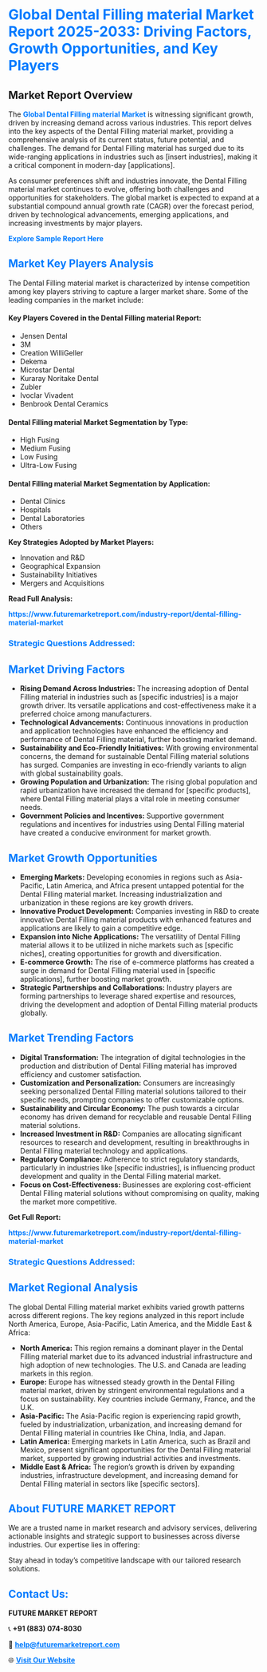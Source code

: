 <h1 style="color: #007BFF;">Global Dental Filling material Market Report 2025-2033: Driving Factors, Growth Opportunities, and Key Players</h1>

<section id="overview">
<h2>Market Report Overview</h2>
<p>The <a href="https://www.futuremarketreport.com/industry-report/dental-filling-material-market" style="color: #007BFF; text-decoration: none;"><strong>Global Dental Filling material Market</strong></a> is witnessing significant growth, driven by increasing demand across various industries. This report delves into the key aspects of the Dental Filling material market, providing a comprehensive analysis of its current status, future potential, and challenges. The demand for Dental Filling material has surged due to its wide-ranging applications in industries such as [insert industries], making it a critical component in modern-day [applications].</p>
<p>As consumer preferences shift and industries innovate, the Dental Filling material market continues to evolve, offering both challenges and opportunities for stakeholders. The global market is expected to expand at a substantial compound annual growth rate (CAGR) over the forecast period, driven by technological advancements, emerging applications, and increasing investments by major players.</p>
</section>

<section id="overview">
<p><a href="https://www.futuremarketreport.com/request-sample/reportId=34387" style="color: #007BFF; text-decoration: none;"><strong>Explore Sample Report Here</strong></a></p>
</section>

<section id="key-players">
<h2 style="color: #007BFF;">Market Key Players Analysis</h2>
<p>The Dental Filling material market is characterized by intense competition among key players striving to capture a larger market share. Some of the leading companies in the market include:</p>
<h4>Key Players Covered in the Dental Filling material Report:</h4>
<ul><li>Jensen Dental</li><li>3M</li><li>Creation WilliGeller</li><li>Dekema</li><li>Microstar Dental</li><li>Kuraray Noritake Dental</li><li>Zubler</li><li>Ivoclar Vivadent</li><li>Benbrook Dental Ceramics</li></ul>
<h4>Dental Filling material Market Segmentation by Type:</h4>
<ul><li>High Fusing</li><li>Medium Fusing</li><li>Low Fusing</li><li>Ultra-Low Fusing</li></ul>

<h4>Dental Filling material Market Segmentation by Application:</h4>
<ul><li>Dental Clinics</li><li>Hospitals</li><li>Dental Laboratories</li><li>Others</li></ul>
<p><strong>Key Strategies Adopted by Market Players:</strong></p>
<ul>
<li>Innovation and R&D</li>
<li>Geographical Expansion</li>
<li>Sustainability Initiatives</li>
<li>Mergers and Acquisitions</li>
</ul>
</section>

<section>
<p><strong>Read Full Analysis: </strong></p><a href="https://www.futuremarketreport.com/industry-report/dental-filling-material-market" style="color: #007BFF; text-decoration: none;"><strong>https://www.futuremarketreport.com/industry-report/dental-filling-material-market</strong></a>
<h3 style="color: #007BFF;">Strategic Questions Addressed:</h3>
</section>

<section id="driving-factors">
<h2 style="color: #007BFF;">Market Driving Factors</h2>
<ul>
<li><strong>Rising Demand Across Industries:</strong> The increasing adoption of Dental Filling material in industries such as [specific industries] is a major growth driver. Its versatile applications and cost-effectiveness make it a preferred choice among manufacturers.</li>
<li><strong>Technological Advancements:</strong> Continuous innovations in production and application technologies have enhanced the efficiency and performance of Dental Filling material, further boosting market demand.</li>
<li><strong>Sustainability and Eco-Friendly Initiatives:</strong> With growing environmental concerns, the demand for sustainable Dental Filling material solutions has surged. Companies are investing in eco-friendly variants to align with global sustainability goals.</li>
<li><strong>Growing Population and Urbanization:</strong> The rising global population and rapid urbanization have increased the demand for [specific products], where Dental Filling material plays a vital role in meeting consumer needs.</li>
<li><strong>Government Policies and Incentives:</strong> Supportive government regulations and incentives for industries using Dental Filling material have created a conducive environment for market growth.</li>
</ul>
</section>

<section id="growth-opportunities">
<h2 style="color: #007BFF;">Market Growth Opportunities</h2>
<ul>
<li><strong>Emerging Markets:</strong> Developing economies in regions such as Asia-Pacific, Latin America, and Africa present untapped potential for the Dental Filling material market. Increasing industrialization and urbanization in these regions are key growth drivers.</li>
<li><strong>Innovative Product Development:</strong> Companies investing in R&D to create innovative Dental Filling material products with enhanced features and applications are likely to gain a competitive edge.</li>
<li><strong>Expansion into Niche Applications:</strong> The versatility of Dental Filling material allows it to be utilized in niche markets such as [specific niches], creating opportunities for growth and diversification.</li>
<li><strong>E-commerce Growth:</strong> The rise of e-commerce platforms has created a surge in demand for Dental Filling material used in [specific applications], further boosting market growth.</li>
<li><strong>Strategic Partnerships and Collaborations:</strong> Industry players are forming partnerships to leverage shared expertise and resources, driving the development and adoption of Dental Filling material products globally.</li>
</ul>
</section>

<section id="trending-factors">
<h2 style="color: #007BFF;">Market Trending Factors</h2>
<ul>
<li><strong>Digital Transformation:</strong> The integration of digital technologies in the production and distribution of Dental Filling material has improved efficiency and customer satisfaction.</li>
<li><strong>Customization and Personalization:</strong> Consumers are increasingly seeking personalized Dental Filling material solutions tailored to their specific needs, prompting companies to offer customizable options.</li>
<li><strong>Sustainability and Circular Economy:</strong> The push towards a circular economy has driven demand for recyclable and reusable Dental Filling material solutions.</li>
<li><strong>Increased Investment in R&D:</strong> Companies are allocating significant resources to research and development, resulting in breakthroughs in Dental Filling material technology and applications.</li>
<li><strong>Regulatory Compliance:</strong> Adherence to strict regulatory standards, particularly in industries like [specific industries], is influencing product development and quality in the Dental Filling material market.</li>
<li><strong>Focus on Cost-Effectiveness:</strong> Businesses are exploring cost-efficient Dental Filling material solutions without compromising on quality, making the market more competitive.</li>
</ul>
</section>

<section>
<p><strong>Get Full Report: </strong></p><a href="https://www.futuremarketreport.com/industry-report/dental-filling-material-market" style="color: #007BFF; text-decoration: none;"><strong>https://www.futuremarketreport.com/industry-report/dental-filling-material-market</strong></a>
<h3 style="color: #007BFF;">Strategic Questions Addressed:</h3>
</section>


<section id="regional-analysis">
<h2 style="color: #007BFF;">Market Regional Analysis</h2>
<p>The global Dental Filling material market exhibits varied growth patterns across different regions. The key regions analyzed in this report include North America, Europe, Asia-Pacific, Latin America, and the Middle East & Africa:</p>
<ul>
<li><strong>North America:</strong> This region remains a dominant player in the Dental Filling material market due to its advanced industrial infrastructure and high adoption of new technologies. The U.S. and Canada are leading markets in this region.</li>
<li><strong>Europe:</strong> Europe has witnessed steady growth in the Dental Filling material market, driven by stringent environmental regulations and a focus on sustainability. Key countries include Germany, France, and the U.K.</li>
<li><strong>Asia-Pacific:</strong> The Asia-Pacific region is experiencing rapid growth, fueled by industrialization, urbanization, and increasing demand for Dental Filling material in countries like China, India, and Japan.</li>
<li><strong>Latin America:</strong> Emerging markets in Latin America, such as Brazil and Mexico, present significant opportunities for the Dental Filling material market, supported by growing industrial activities and investments.</li>
<li><strong>Middle East & Africa:</strong> The region’s growth is driven by expanding industries, infrastructure development, and increasing demand for Dental Filling material in sectors like [specific sectors].</li>
</ul>
</section>

<footer>
<h2 style="color: #007BFF;">About FUTURE MARKET REPORT</h2>
<p>We are a trusted name in market research and advisory services, delivering actionable insights and strategic support to businesses across diverse industries. Our expertise lies in offering:</p>

<p>Stay ahead in today’s competitive landscape with our tailored research solutions.</p>

<h2 style="color: #007BFF;">Contact Us:</h2>
<p><strong>FUTURE MARKET REPORT</strong></p>
<p>📞 <strong>+91 (883) 074-8030</strong></p>
<p>📧 <strong><a href="mailto:help@futuremarketreport.com" style="color: #007BFF;">help@futuremarketreport.com</a></strong></p>
<p>🌐 <strong><a href="https://www.futuremarketreport.com/" style="color: #007BFF;">Visit Our Website</a></strong></p>
</footer>